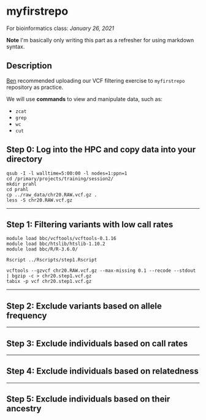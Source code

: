 # myfirstrepo
For bioinformatics class: *January 26, 2021*

**Note** I'm basically only writing this part as a refresher for using markdown syntax.

## Description
[Ben](https://github.com/biobenkj) recommended uploading our VCF filtering exercise to `myfirstrepo` repository as practice. 

We will use **commands** to view and manipulate data, such as:
* `zcat`
* `grep`
* `wc`
* `cut`

## Step 0: Log into the HPC and copy data into your directory
```
qsub -I -l walltime=5:00:00 -l nodes=1:ppn=1   
cd /primary/projects/training/session2/  
mkdir prahl   
cd prahl   
cp ../raw_data/chr20.RAW.vcf.gz .   
less -S chr20.RAW.vcf.gz   
```
---
## Step 1: Filtering variants with low call rates
```
module load bbc/vcftools/vcftools-0.1.16
module load bbc/htslib/htslib-1.10.2
module load bbc/R/R-3.6.0/

Rscript ../Rscripts/step1.Rscript

vcftools --gzvcf chr20.RAW.vcf.gz --max-missing 0.1 --recode --stdout | bgzip -c > chr20.step1.vcf.gz
tabix -p vcf chr20.step1.vcf.gz
```
---
## Step 2: Exclude variants based on allele frequency


---
## Step 3: Exclude individuals based on call rates


---
## Step 4: Exclude individuals based on relatedness


---
## Step 5: Exclude individuals based on their ancestry
